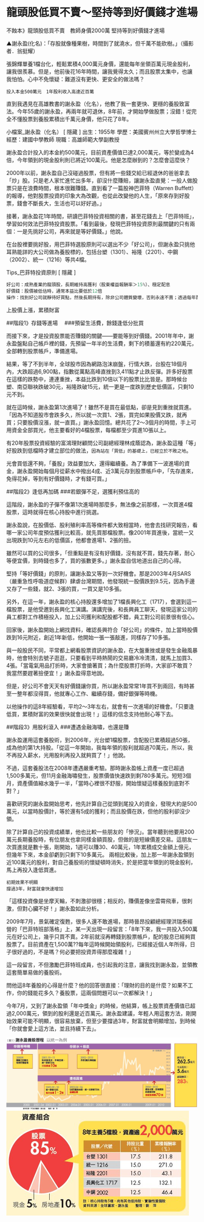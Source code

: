 # 龍頭股低買不賣～堅持等到好價錢才進場


不蝕本》龍頭股低買不賣　教師身價2000萬
堅持等到好價錢才進場



▲謝永盈(化名)：「存股就像種果樹，時間到了就澆水，但千萬不能砍樹。」（攝影者．翁挺耀）

張錦輝單養1檔台化，輕鬆累積4,000萬元身價，還能每年坐領百萬元現金股利，讓我很羨慕。但是，他前後花16年時間，讓我覺得太久；而且股票太集中，也讓我怕怕。心中不免懷疑：難道沒有更快、更安全的做法嗎？

`投入本金500萬元　1年股利收入高達近百萬`

直到我遇見在高雄教書的謝永盈（化名），他教了我一套更快、更穩的養股致富法。今年55歲的謝永盈，再兩年就可退休，8年前，才開始學做股票；沒錯！從完全不懂股票到養股累積出千萬元身價，他只花了8年。

小檔案_謝永盈（化名） [ 隱藏 ]
出生：1955年
學歷：美國賓州州立大學哲學博士 
經歷：建國中學教師
現職：高雄師範大學副教授



謝永盈合計投入的本金約500萬元，目前資產價值已達2,000萬元，等於變成為4倍，今年領到的現金股利則已將近100萬元。他是怎麼辦到的？怎麼會這麼快？

2000年以前，謝永盈自己沒碰過股票，但有將一些錢交給已經退休的爸爸拿去「炒」股。只是老人家忙進忙出多年，卻沒什麼賺賠，讓謝永盈直覺：一般人做股票只是在浪費時間，根本很難賺錢。直到看了一篇股神巴菲特（Warren Buffett）的報導，他對股票投資的印象大為改觀，也從此改變他的人生，「原來存到好股票，錢會不斷長大，生活也可以好好過。」

接著，謝永盈花1年時間，研讀巴菲特投資相關的書，甚至花錢去上「巴菲特班」，學習如何效法巴菲特投資股票。「看到最後，發現巴菲特投資原則最關鍵的只有兩個：一是先挑好公司，再來就是等好價錢。」他說。

在台股裡要挑好股，用巴菲特選股原則可以選出不少「好公司」，但謝永盈只挑他耳熟能詳的大公司做為養股標的，包括台塑（1301）、裕隆（2201）、中鋼（2002）、統一（1216）等共4檔。

Tips_巴菲特投資原則 [ 隱藏 ]
```c
好公司：成熟產業的龍頭股，長期維持高獲利（股東權益報酬率＞15%）、穩定配息
好價錢：股價被低估時，通常本益比要低於12倍
操作：找到好公司就靜待好買點，然後長期持有，除非公司體質變壞，否則永遠不賣；透過每年配股配息，加
```
上股價上漲，累積財富

##階段1》存錢等進場　
###預留生活費，餘錢逢低分批買

而接下來，才是投資股票能否賺錢的關鍵——要能等到好價錢。2001年年中，謝永盈盤點自己帳戶裡的錢，先預留一年半的生活費，剩下的積蓄還有約220萬元，全部轉到股票帳戶，準備進場。

結果，等了不到半年，全球股市因為網路泡沫崩盤，行情大跌，台股在18個月內，大跌超過6,900點，指數從萬點高峰直挫到3,411點才止跌反彈。許多好股票在這樣的跌勢中，連連重挫，本益比跌到10倍以下的股票比比皆是。那時候台塑、南亞聯袂跌破30元，裕隆跌破15元，統一更是一度跌到歷史低價區，只剩10元不到。

就在這時候，謝永盈第1次進場了！雖然不是買在最低點，卻是見到重挫就買進。「因為不知道股市會跌多久，所以就一次買1、2張，買完如果股價又跌，就再買；只要股價沒漲，就一直買。」謝永盈回憶。總共花了2～3個月的時間，手上可用資金全部買光，他主要看好的4檔股票，每檔都至少買進10張以上。

有20年股票投資經驗的富鴻理財顧問公司副總經理林成蔭認為，謝永盈這種「等」好股跌到低檔時才建立部位的做法，`因為站在「買低」的基礎上，已經立於不敗之地`。

光會買低還不夠，「養股」效益要加大，還得繼續養。為了準備下一波進場的資金，謝永盈開始每個月從薪水中撥出4成、近3萬元存到股票帳戶中，「先存進來，免得花掉，等到有好價錢時，才有錢可買。」

##階段2》逢低再加碼
###若銀彈不足，選獲利預估高的

這階段，謝永盈的子彈不像第1次進場時那麼多，無法像之前那樣，一次買進4檔股票，這時就得在核心持股中進行挑選。

謝永盈說，在股價低、股利殖利率高等條件都大致相當時，他會去找研究報告，看哪一家公司年度預估獲利比較高，就先買那檔股票。像2001年買進後，當統一又出現跌到10元左右的低價區，他都會進場1、2張的撿。

雖然可以買的公司很多，「但重點是有沒有好價錢，沒有就不買，錢先存著，耐心等便宜價，到時錢也多了，買的張數更多。」謝永盈自信地道出自己的心得。

堅持「等好價錢」的原則，讓謝永盈又等到一次好機會。那是2003年4月SARS（嚴重急性呼吸道症候群）肆虐台灣期間，他發現統一股價跌到9.5元，因為手邊又存了一些錢，就2、3張的買，一買又是10多張。

另外，在這一年，謝永盈的核心持股還多增加了1檔長興化工（1717），會選到這一檔股票，是他受邀到長興化工演講。演講完後，和長興員工聊天，發現這家公司的員工都對工作積極投入，加上公司獲利和配股都不錯，員工對公司前景很有信心。

回家後，謝永盈開始上網找資料，確認長興符合「好公司」的條件，加上當時股價跌到16元附近，創近1年新低，他開始一張一張敲進，同樣存了10多張。

與一般股民不同，平常都上網看股票資訊的謝永盈，在大盤重挫或是發生金融風暴時，他會特別去號子逛逛，只要看到平時熱鬧的交易廳冷冷清清，就馬上加買3、4張。「當電氣用品打折時，大家會搶著買；為什麼股票打折時，大家卻不敢買？我當然要趕著撿便宜！」謝永盈得意地說。

但是，好公司不會天天有好價錢讓你買，所以謝永盈常常1年買不到兩回，有時甚至一整年都沒得買，他就專心工作、繼續存錢，備好銀彈等時機。

以他操作的這8年經驗看，平均2～3年左右，就會有一次進場的好機會。「只要逢低買，累積財富的效果很快就會出現！」這樣的信念支持他耐心等下去。

##階段3》用股利滾入
###遭遇金融海嘯，也還是賺

謝永盈運用這套養股術，到2006年，光台塑1檔股票，含配股已累積超過50張，成為他的第1大持股。「從這一年開始，我每年領的股利就超過70萬元，所以，我不再投入薪水，光用股利再投入就夠買了！」他說。

不過，這套養股法在2008年遭遇嚴重考驗。那時謝永盈帳上資產一度已超過1,500多萬元，但11月金融海嘯發生，股票價值快速跌到剩780多萬元。短短3個月，資產價值縮水幾乎一半，「當時心裡很不舒服，開始懷疑這樣養股到底對不對？」

喜歡研究的謝永盈開始思考，他先計算自己從頭到尾投入的資金，發現大約是500萬元，以當時股價計，等於還有5成的獲利；而且股價在跌，但他的股利卻沒少領。

除了計算自己的投資成績單，他也比較一些朋友的「慘況」。當年聽到他要用200萬元長期養股時，有位朋友也拿同樣金額買股，但做的是短線價差交易。這朋友一次買進就是數十張，剛開始，1週可以賺30、40萬元，1年累積成交金額上億元，但幾年下來，本金卻虧到只剩下10多萬元。
兩相比較後，加上那一年謝永盈領到近100萬元的股利，對自己養股術的懷疑頓時消失，於是把當年領到的現金股利，馬上再投入逢低買進。
```
初期效果不明顯
撐過3年，財富就會快速增加
```

「這樣投資像是坐摩天輪，不刺激卻很穩；相反的，賺價差像坐雲霄飛車，很刺激，但對心臟不好！」謝永盈如此分析。

2009年7月，景氣確定復甦，很多人還不敢進場，那時晉昂投顧總經理洪瑞泰經營的「巴菲特班部落格」上，某一天出現一段留言：「8年下來，我一共投入500萬元在好公司上，幾乎只買不賣。2年前就沒再轉錢到股票帳戶，配的股息已經夠買股票了。目前資產在1,500萬??每年這時候開始領股利，已經接近個人年所得，日子很好過的，不是嗎？何必要把投資弄得那麼複雜！」

這一段留言，不但激勵巴菲特班成員，也引起我的注意，讓我找到謝永盈，並領教這套簡單易做的養股術。

問他這8年養股的心得是什麼？他的回答很直接：「理財的目的是什麼？如果不工作，你的錢能花多久？養股票，這兩個問題可以一次都解決！」 

今年7月，又到了謝永盈領「年中獎金」的時候，他結算，帳上股票資產價值已超過2,000萬元，領到的股利還是近百萬元。謝永盈建議，年輕人用這套方法，剛開始效果可能不明顯，很容易放棄，但至少要撐過3年，財富就會明顯增加，到時候「你就會愛上這方法，並且持續下去」。


![](./images/1a9b4057ff7a5327c864c98d629f5b13.jpg)
![](./images/1b8b211416006259b07c21b78ca5622b.jpg)

